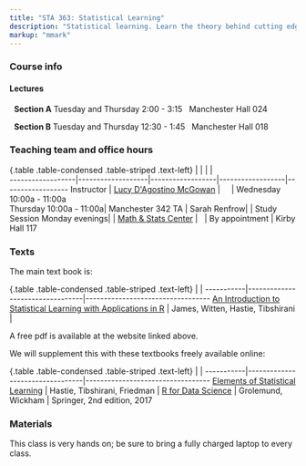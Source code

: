 ```yaml
---
title: "STA 363: Statistical Learning"
description: "Statistical learning. Learn the theory behind cutting edge statistical and machine learning techniques. Gain hands on experience with real data from a variety of disciplines. The course will focus on the statistical computing language R."
markup: "mmark"
---
```


### Course info

#### Lectures


<font color="#6CA0DC"><i class="fas fa-calendar-alt fa-lg"></i></font> &nbsp; **Section A** Tuesday and Thursday 2:00 - 3:15 <font color="#6CA0DC"><i class="fas fa-university fa-lg"></i></font> &nbsp; Manchester Hall 024 

<font color="#6CA0DC"><i class="fas fa-calendar-alt fa-lg"></i></font> &nbsp;
**Section B** Tuesday and Thursday 12:30 - 1:45 <font color="#6CA0DC"><i class="fas fa-university fa-lg"></i></font> &nbsp; Manchester Hall 018 

### Teaching team and office hours 

{.table .table-condensed .table-striped .text-left}
<span></span>     | <span></span>     | <span></span>    | <span></span>    |  <span></span>      
------------------|-------------------|------------------|------------------|------------------ 
Instructor        | [Lucy D'Agostino McGowan](http://lucymcgowan.com) | <a href="mailto:mcgowald@wfu.edu" title="email"><i class="fa fa-envelope"></i></a> &nbsp; <a href="https://github.com/LucyMcGowan" title="GitHub"><i class="fa fa-github"></i></a> &nbsp; <a href="https://twitter.com/LucyStats" title="Twitter"><i class="fa fa-twitter"></i></a> | Wednesday 10:00a - 11:00a <br> Thursday 10:00a - 11:00a| Manchester 342
TA               | Sarah Renfrow| <a href="mailto:renfsl16@wfu.edu " title="email"><i class="fa fa-envelope"></i></a> | Study Session Monday evenings|
                  | [Math & Stats Center](https://mathandstatscenter.wfu.edu/) | <a href="mailto:mathandstatscenter@wfu.edu" title="email"><i class="fa fa-envelope"></i></a> &nbsp; | By appointment | Kirby Hall 117
                  

### Texts

The main text book is: 

{.table .table-condensed .table-striped .text-left}
 <span></span>     | <span></span> | <span></span> 
-----------|---------------------------------|----------------------------------
[An Introduction to Statistical Learning with Applications in R](http://faculty.marshall.usc.edu/gareth-james/ISL/) | James, Witten, Hastie, Tibshirani | 

A free pdf is available at the website linked above.

We will supplement this with these textbooks freely available online:

{.table .table-condensed .table-striped .text-left}
 <span></span>     | <span></span> | <span></span> 
-----------|---------------------------------|----------------------------------
[Elements of Statistical Learning](https://web.stanford.edu/~hastie/ElemStatLearn/printings/ESLII_print12.pdf) | Hastie, Tibshirani, Friedman | 
[R for Data Science](http://r4ds.had.co.nz/) | Grolemund, Wickham | Springer, 2nd edition, 2017

### Materials

This class is very hands on; be sure to bring a fully charged laptop to every class.